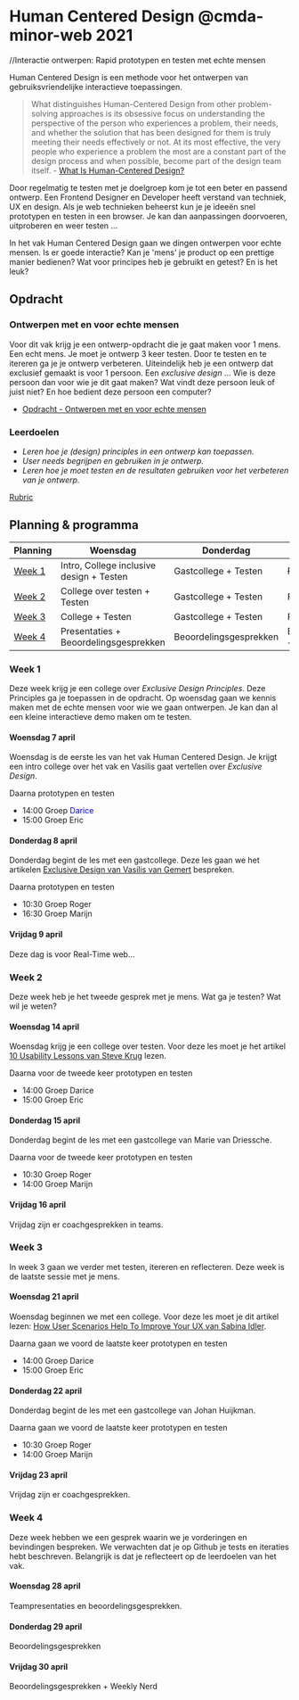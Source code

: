 # Human Centered Design @cmda-minor-web 2021
//Interactie ontwerpen: Rapid prototypen en testen met echte mensen

Human Centered Design is een  methode voor het ontwerpen van gebruiksvriendelijke interactieve toepassingen. 

> What distinguishes Human-Centered Design from other problem-solving approaches is its obsessive focus on understanding the perspective of the person who experiences a problem, their needs, and whether the solution that has been designed for them is truly meeting their needs effectively or not. At its most effective, the very people who experience a problem the most are a constant part of the design process and when possible, become part of the design team itself. - [What Is Human-Centered Design?](https://medium.com/dc-design/what-is-human-centered-design-6711c09e2779)

Door regelmatig te testen met je doelgroep kom je tot een beter en passend ontwerp. Een Frontend Designer en Developer heeft verstand van techniek, UX en design. Als je web technieken beheerst kun je je ideeën snel prototypen en testen in een browser. Je kan dan aanpassingen doorvoeren, uitproberen en weer testen ...

In het vak Human Centered Design gaan we dingen ontwerpen voor echte mensen. Is er goede interactie? Kan je 'mens' je product op een prettige manier bedienen? Wat voor principes heb je gebruikt en getest? En is het leuk?


## Opdracht

### Ontwerpen met en voor echte mensen

Voor dit vak krijg je een ontwerp-opdracht die je gaat maken voor 1 mens. Een echt mens. Je moet je ontwerp 3 keer testen. Door te testen en te itereren ga je je ontwerp verbeteren. Uiteindelijk heb je een ontwerp dat exclusief gemaakt is voor 1 persoon. Een _exclusive design_ ... Wie is deze persoon dan voor wie je dit gaat maken? Wat vindt deze persoon leuk of juist niet? En hoe bedient deze persoon een computer?

- [Opdracht - Ontwerpen met en voor echte mensen](course/Opdracht.md)


### Leerdoelen

- _Leren hoe je (design) principles in een ontwerp kan toepassen._
- _User needs begrijpen en gebruiken in je ontwerp._
- _Leren hoe je moet testen en de resultaten gebruiken voor het verbeteren van je ontwerp._

[Rubric](https://docs.google.com/spreadsheets/d/1no32c9YyAP78VMcqfA5i5at2OrxP9ce1d8dVGnii4Vs/)



## Planning & programma

| Planning  | Woensdag  |  Donderdag | Vrijdag  |
|---|---|---|---|
| [Week 1](#week-1)  | Intro, College inclusive design + Testen | Gastcollege + Testen | ~~Feedbackgesprekken~~ |
| [Week 2](#week-2)  | College over testen + Testen  | Gastcollege + Testen | Feedbackgesprekken  |
| [Week 3](#week-3)  | College + Testen  |  Gastcollege + Testen | Feedbackgesprekken  |
| [Week 4](#week-4)  | Presentaties + Beoordelingsgesprekken | Beoordelingsgesprekken | Beoordelingsgesprekken + Weekly Nerd |



### Week 1
Deze week krijg je een college over _Exclusive Design Principles_. Deze Principles ga je toepassen in de opdracht. Op woensdag gaan we kennis maken met de echte mensen voor wie we gaan ontwerpen. Je kan dan al een kleine interactieve demo maken om te testen.

#### Woensdag 7 april
Woensdag is de eerste les van het vak Human Centered Design. Je krijgt een intro college over het vak en Vasilis gaat vertellen over _Exclusive Design_.

Daarna prototypen en testen

- 14:00 Groep <span style="color:blue">Darice</span>
- 15:00 Groep Eric

#### Donderdag 8 april
Donderdag begint de les met een gastcollege. Deze les gaan we het artikelen [Exclusive Design van Vasilis van Gemert](https://exclusive-design.vasilis.nl/) bespreken.

Daarna prototypen en testen

- 10:30 Groep Roger 
- 16:30 Groep Marijn


#### Vrijdag 9 april
Deze dag is voor Real-Time web...


### Week 2
Deze week heb je het tweede gesprek met je mens. Wat ga je testen? Wat wil je weten? 

#### Woensdag 14 april
Woensdag krijg je een college over testen. Voor deze les moet je het artikel [10 Usability Lessons van Steve Krug](https://www.uxbooth.com/articles/10-usability-lessons-from-steve-krugs-dont-make-me-think/) lezen.

Daarna voor de tweede keer prototypen en testen

- 14:00 Groep Darice 
- 15:00 Groep Eric

#### Donderdag 15 april
Donderdag begint de les met een gastcollege van Marie van Driessche. 

Daarna voor de tweede keer prototypen en testen

- 10:30 Groep Roger 
- 14:00 Groep Marijn

#### Vrijdag 16 april
Vrijdag zijn er coachgesprekken in teams.




### Week 3
In week 3 gaan we verder met testen, itereren en reflecteren. Deze week is de laatste sessie met je mens. 

#### Woensdag 21 april
Woensdag beginnen we met een college. Voor deze les moet je dit artikel lezen: [How User Scenarios Help To Improve Your UX van Sabina Idler](https://usabilla.com/blog/how-user-scenarios-help-to-improve-your-ux/).

Daarna gaan we voord de laatste keer prototypen en testen

- 14:00 Groep Darice 
- 15:00 Groep Eric

#### Donderdag 22 april
Donderdag begint de les met een gastcollege van Johan Huijkman.

Daarna gaan we voord de laatste keer prototypen en testen

- 10:30 Groep Roger 
- 14:00 Groep Marijn


#### Vrijdag 23 april
Vrijdag zijn er coachgesprekken.




### Week 4

Deze week hebben we een gesprek waarin we je vorderingen en bevindingen bespreken. We verwachten dat je op Github je tests en iteraties hebt beschreven. Belangrijk is dat je reflecteert op de leerdoelen van het vak. 


#### Woensdag 28 april
Teampresentaties en beoordelingsgesprekken. 

#### Donderdag 29 april
Beoordelingsgesprekken

#### Vrijdag 30 april
Beoordelingsgesprekken + Weekly Nerd





<!-- Add a link to your live demo in Github Pages 🌐-->

<!-- ☝️ replace this description with a description of your own work -->

<!-- replace the code in the /docs folder with your own, so you can showcase your work with GitHub Pages 🌍 -->

<!-- Add a nice poster image here at the end of the week, showing off your shiny frontend 📸 -->

<!-- Maybe a table of contents here? 📚 -->

<!-- How about a section that describes how to install this project? 🤓 -->

<!-- ...but how does one use this project? What are its features 🤔 -->

<!-- Maybe a checklist of done stuff and stuff still on your wishlist? ✅ -->

<!-- How about a license here? 📜 (or is it a licence?) 🤷 -->
